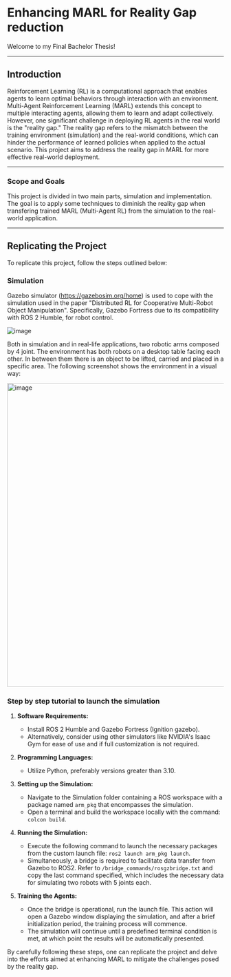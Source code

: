 # Enhancing MARL for Reality Gap reduction

Welcome to my Final Bachelor Thesis!

---

## Introduction

Reinforcement Learning (RL) is a computational approach that enables agents to learn optimal behaviors through interaction with an environment. Multi-Agent Reinforcement Learning (MARL) extends this concept to multiple interacting agents, allowing them to learn and adapt collectively. However, one significant challenge in deploying RL agents in the real world is the "reality gap." The reality gap refers to the mismatch between the training environment (simulation) and the real-world conditions, which can hinder the performance of learned policies when applied to the actual scenario. This project aims to address the reality gap in MARL for more effective real-world deployment.

---

### Scope and Goals

This project is divided in two main parts, simulation and implementation. The goal is to apply some techniques to diminish the reality gap when transfering trained MARL (Multi-Agent RL) from the simulation to the real-world application.

---

## Replicating the Project

To replicate this project, follow the steps outlined below:

### Simulation

Gazebo simulator (https://gazebosim.org/home) is used to cope with the simulation used in the paper "Distributed RL for Cooperative Multi-Robot Object Manipulation". Specifically, Gazebo Fortress due to its compatibility with ROS 2 Humble, for robot control.


![image](https://github.com/BakiRhina/Reality-Gap-reduction-TFG/assets/108484177/67cd12ea-3b7f-4cdb-a8ec-ab4472240e2e)



Both in simulation and in real-life applications, two robotic arms composed by 4 joint. The environment has both robots on a desktop table facing each other. In between them there is an object to be lifted, carried and placed in a specific area. The following screenshot shows the environment in a visual way:

<img width="706" alt="image" src="https://github.com/BakiRhina/Reality-Gap-reduction-TFG/assets/108484177/db0fb80f-8833-45d1-93c4-047db9460709">

### Step by step tutorial to launch the simulation

1. **Software Requirements:**
   - Install ROS 2 Humble and Gazebo Fortress (Ignition gazebo).
   - Alternatively, consider using other simulators like NVIDIA's Isaac Gym for ease of use and if full customization is not required.

2. **Programming Languages:**
   - Utilize Python, preferably versions greater than 3.10.

3. **Setting up the Simulation:**
   - Navigate to the Simulation folder containing a ROS workspace with a package named `arm_pkg` that encompasses the simulation.
   - Open a terminal and build the workspace locally with the command: `colcon build`.

4. **Running the Simulation:**
   - Execute the following command to launch the necessary packages from the custom launch file: `ros2 launch arm_pkg launch`.
   - Simultaneously, a bridge is required to facilitate data transfer from Gazebo to ROS2. Refer to `/bridge_commands/rosgzbridge.txt` and copy the last command specified, which includes the necessary data for simulating two robots with 5 joints each.

5. **Training the Agents:**
   - Once the bridge is operational, run the launch file. This action will open a Gazebo window displaying the simulation, and after a brief initialization period, the training process will commence.
   - The simulation will continue until a predefined terminal condition is met, at which point the results will be automatically presented.

By carefully following these steps, one can replicate the project and delve into the efforts aimed at enhancing MARL to mitigate the challenges posed by the reality gap.